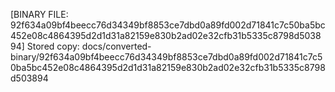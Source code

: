 [BINARY FILE: 92f634a09bf4beecc76d34349bf8853ce7dbd0a89fd002d71841c7c50ba5bc452e08c4864395d2d1d31a82159e830b2ad02e32cfb31b5335c8798d503894]
Stored copy: docs/converted-binary/92f634a09bf4beecc76d34349bf8853ce7dbd0a89fd002d71841c7c50ba5bc452e08c4864395d2d1d31a82159e830b2ad02e32cfb31b5335c8798d503894
